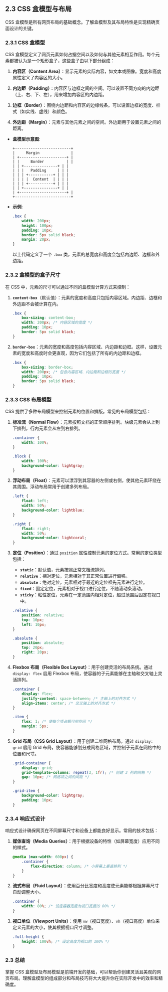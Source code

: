 ## 2.3 CSS 盒模型与布局

CSS 盒模型是所有网页布局的基础概念。了解盒模型及其布局特性是实现精确页面设计的关键。

### 2.3.1 CSS 盒模型

CSS 盒模型定义了网页元素如何占据空间以及如何与其他元素相互作用。每个元素都被认为是一个矩形盒子，这些盒子由以下部分组成：

1. **内容区（Content Area）**：显示元素的实际内容，如文本或图像。宽度和高度属性定义了内容区的大小。

2. **内边距（Padding）**：内容区与边框之间的空间。可以设置不同方向的内边距（上、右、下、左），用来增加内容区的内边距。

3. **边框（Border）**：围绕内边距和内容区的边缘线条。可以设置边框的宽度、样式（如实线、虚线）和颜色。

4. **外边距（Margin）**：元素与其他元素之间的空间。外边距用于设置元素之间的距离。

- **盒模型示意图**:

    ```
    +-------------------------+
    |     Margin              |
    | +---------------------+ |
    | |     Border          | |
    | | +---------------+ | |
    | | |   Padding     | | |
    | | | +-----------+ | | |
    | | | |  Content  | | | |
    | | | +-----------+ | | |
    | | +---------------+ | |
    | +---------------------+ |
    +-------------------------+
    ```

- **示例**:

    ```css
    .box {
        width: 200px;
        height: 100px;
        padding: 10px;
        border: 5px solid black;
        margin: 20px;
    }
    ```

    以上代码定义了一个 `.box` 类，元素的总宽度和高度会包括内边距、边框和外边距。

### 2.3.2 盒模型的盒子尺寸

在 CSS 中，元素的尺寸可以通过不同的盒模型计算方式来控制：

1. **`content-box`**（默认值）：元素的宽度和高度只包括内容区域。内边距、边框和外边距不会被计算在内。

    ```css
    .box {
        box-sizing: content-box;
        width: 200px; /* 内容区域的宽度 */
        padding: 10px;
        border: 5px solid black;
    }
    ```

2. **`border-box`**：元素的宽度和高度包括内容区域、内边距和边框。这样，设置元素的宽度和高度时会更直观，因为它们包括了所有的内边距和边框。

    ```css
    .box {
        box-sizing: border-box;
        width: 200px; /* 包含内容区域、内边距和边框的宽度 */
        padding: 10px;
        border: 5px solid black;
    }
    ```

### 2.3.3 CSS 布局模型

CSS 提供了多种布局模型来控制元素的位置和排版。常见的布局模型包括：

1. **标准流（Normal Flow）**：元素按照文档的正常顺序排列。块级元素会从上到下排列，行内元素会从左到右排列。

    ```css
    .container {
        width: 100%;
    }

    .block {
        width: 100%;
        background-color: lightgray;
    }
    ```

2. **浮动布局（Float）**：元素可以漂浮到其容器的左侧或右侧，使其他元素环绕在其周围。浮动布局常用于创建多列布局。

    ```css
    .left {
        float: left;
        width: 50%;
        background-color: lightblue;
    }

    .right {
        float: right;
        width: 50%;
        background-color: lightcoral;
    }
    ```

3. **定位（Position）**：通过 `position` 属性控制元素的定位方式。常用的定位类型包括：

    - **`static`**：默认值，元素按照正常文档流排列。
    - **`relative`**：相对定位，元素相对于其正常位置进行偏移。
    - **`absolute`**：绝对定位，元素相对于最近的定位祖先元素进行定位。
    - **`fixed`**：固定定位，元素相对于视口进行定位，不随滚动条滚动。
    - **`sticky`**：粘性定位，元素在一定范围内相对定位，超过范围后固定在视口中。

    ```css
    .relative {
        position: relative;
        top: 10px;
        left: 10px;
    }

    .absolute {
        position: absolute;
        top: 20px;
        right: 20px;
    }
    ```

4. **Flexbox 布局（Flexible Box Layout）**：用于创建灵活的布局系统。通过 `display: flex` 启用 Flexbox 布局，使容器的子元素能够在主轴和交叉轴上灵活排列。

    ```css
    .container {
        display: flex;
        justify-content: space-between; /* 主轴上的对齐方式 */
        align-items: center; /* 交叉轴上的对齐方式 */
    }

    .item {
        flex: 1; /* 使每个项占据可用空间 */
        margin: 5px;
    }
    ```

5. **Grid 布局（CSS Grid Layout）**：用于创建二维网格布局。通过 `display: grid` 启用 Grid 布局，使容器能够划分成网格区域，并控制子元素在网格中的位置和尺寸。

    ```css
    .grid-container {
        display: grid;
        grid-template-columns: repeat(3, 1fr); /* 创建 3 列的网格 */
        gap: 10px; /* 网格项之间的间距 */
    }

    .grid-item {
        background-color: lightgray;
        padding: 10px;
    }
    ```

### 2.3.4 响应式设计

响应式设计确保网页在不同屏幕尺寸和设备上都能良好显示。常用的技术包括：

1. **媒体查询（Media Queries）**：用于根据设备的特性（如屏幕宽度）应用不同的样式。

    ```css
    @media (max-width: 600px) {
        .container {
            flex-direction: column; /* 小屏幕上垂直排列 */
        }
    }
    ```

2. **流式布局（Fluid Layout）**：使用百分比宽度和高度使元素能够根据屏幕尺寸自动调整大小。

    ```css
    .container {
        width: 80%; /* 设定容器宽度为视口宽度的 80% */
    }
    ```

3. **视口单位（Viewport Units）**：使用 `vw`（视口宽度）、`vh`（视口高度）单位来定义元素的大小，使其根据视口尺寸调整。

    ```css
    .full-height {
        height: 100vh; /* 设定高度为视口的 100% */
    }
    ```

### 2.3 总结

掌握 CSS 盒模型及布局模型是前端开发的基础，可以帮助你创建灵活且美观的网页布局。理解盒模型的组成部分和布局技巧将大大提升你在实际开发中的效率和精确度。

